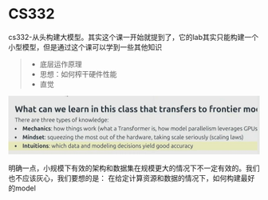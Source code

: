 # CS332

cs332-从头构建大模型。其实这个课一开始就提到了，它的lab其实只能构建一个小型模型，但是通过这个课可以学到一些其他知识

> + 底层运作原理
> + 思想：如何榨干硬件性能
> + 直觉

![image-20250916233117582](assets/image-20250916233117582.png)

明确一点，小规模下有效的架构和数据集在规模更大的情况下不一定有效的。我们也不应该灰心，我们要想的是： 在给定计算资源和数据的情况下，如何构建最好的model
